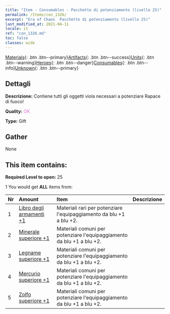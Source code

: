 ```yaml
---
title: "Item - Consumables - Pacchetto di potenziamento (livello 25)"
permalink: /Items/con_1326/
excerpt: "Era of Chaos  Pacchetto di potenziamento (livello 25)"
last_modified_at: 2021-04-11
locale: it
ref: "con_1326.md"
toc: false
classes: wide
---
```

 [Materials](/it/Items/){: .btn .btn--primary}[Artifacts](/it/Items/Artifacts/){: .btn .btn--success}[Units](/it/Items/Units/){: .btn .btn--warning}[Heroes](/it/Items/Heroes/){: .btn .btn--danger}[Consumables](/it/Items/Consumables/){: .btn .btn--info}[Unknown](/it/Items/Unknown/){: .btn .btn--primary}

## Dettagli
 **Descrizione:** Contiene tutti gli oggetti viola necessari a potenziare Rapace di fuoco!

 **Quality:** <span style="color: #DA70D6">OK</span>

 **Type:** Gift

## Gather

  None

## This item contains:

 **Required Level to open:** 25

 1 You would get **ALL** items  from:

  | Nr | Amount |     Item    | Descrizione |
  |:---|:-------|:------------|:-----------:|
  | 1 | [Libro degli armamenti +1](/it/Items/mat_25/) | Materiali rari per potenziare l'equipaggiamento da blu +1 a blu +2. | 
  | 2 | [Minerale superiore +1](/it/Items/mat_19/) | Materiali comuni per potenziare l'equipaggiamento da blu +1 a blu +2. | 
  | 3 | [Legname superiore +1](/it/Items/mat_20/) | Materiali comuni per potenziare l'equipaggiamento da blu +1 a blu +2. | 
  | 4 | [Mercurio superiore +1](/it/Items/mat_21/) | Materiali comuni per potenziare l'equipaggiamento da blu +1 a blu +2. | 
  | 5 | [Zolfo superiore +1](/it/Items/mat_22/) | Materiali comuni per potenziare l'equipaggiamento da blu +1 a blu +2. | 
